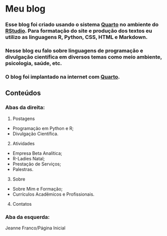 # Meu blog

### Esse blog foi criado usando o sistema [Quarto](https://quarto.org/) no ambiente do [RStudio](https://www.r-studio.com/). Para formatação do site e produção dos textos eu utilizo as linguagens R, Python, CSS, HTML e Markdown.

### Nesse blog eu falo sobre linguagens de programação e divulgação científica em diversos temas como meio ambiente, psicologia, saúde, etc.

### O blog foi implantado na internet com [Quarto](https://quarto.org/).

## Conteúdos

### Abas da direita:

1. Postagens
  - Programação em Python e R;
  - Divulgação Científica.
2. Atividades
  - Empresa Beta Analítica;
  - R-Ladies Natal;
  - Prestação de Serviços;
  - Palestras.
3. Sobre
  - Sobre Mim e Formação;
  - Currículos Acadêmicos e Profissionais.
4. Contatos

### Aba da esquerda:

Jeanne Franco/Página Inicial

